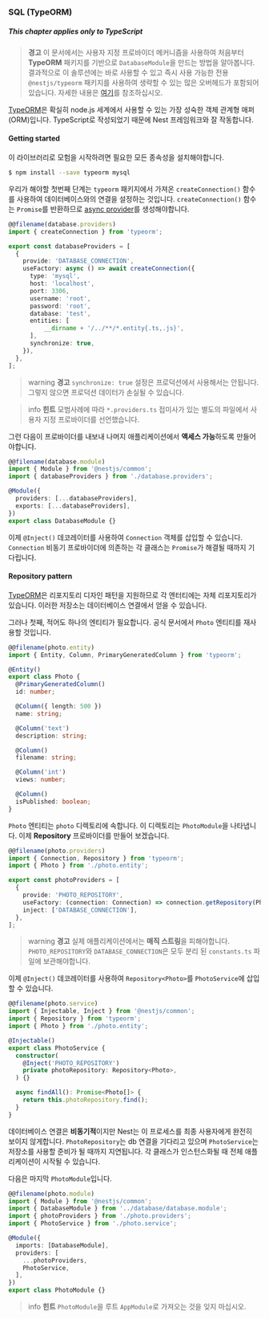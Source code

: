 ### SQL (TypeORM)

##### This chapter applies only to TypeScript

> **경고** 이 문서에서는 사용자 지정 프로바이더 메커니즘을 사용하여 처음부터 **TypeORM** 패키지를 기반으로 `DatabaseModule`을 만드는 방법을 알아봅니다. 결과적으로 이 솔루션에는 바로 사용할 수 있고 즉시 사용 가능한 전용 `@nestjs/typeorm` 패키지를 사용하여 생략할 수 있는 많은 오버헤드가 포함되어 있습니다. 자세한 내용은 [여기](/techniques/sql)를 참조하십시오.

[TypeORM](https://github.com/typeorm/typeorm)은 확실히 node.js 세계에서 사용할 수 있는 가장 성숙한 객체 관계형 매퍼 (ORM)입니다. TypeScript로 작성되었기 때문에 Nest 프레임워크와 잘 작동합니다.

#### Getting started

이 라이브러리로 모험을 시작하려면 필요한 모든 종속성을 설치해야합니다.

```bash
$ npm install --save typeorm mysql
```

우리가 해야할 첫번째 단계는 `typeorm` 패키지에서 가져온 `createConnection()` 함수를 사용하여 데이터베이스와의 연결을 설정하는 것입니다. `createConnection()` 함수는 `Promise`를 반환하므로 [async provider](/fundamentals/async-components)를 생성해야합니다.

```typescript
@@filename(database.providers)
import { createConnection } from 'typeorm';

export const databaseProviders = [
  {
    provide: 'DATABASE_CONNECTION',
    useFactory: async () => await createConnection({
      type: 'mysql',
      host: 'localhost',
      port: 3306,
      username: 'root',
      password: 'root',
      database: 'test',
      entities: [
          __dirname + '/../**/*.entity{.ts,.js}',
      ],
      synchronize: true,
    }),
  },
];
```

> warning **경고** `synchronize: true` 설정은 프로덕션에서 사용해서는 안됩니다. 그렇지 않으면 프로덕션 데이터가 손실될 수 있습니다.

> info **힌트** 모범사례에 따라 `*.providers.ts` 접미사가 있는 별도의 파일에서 사용자 지정 프로바이더를 선언했습니다.

그런 다음이 프로바이더를 내보내 나머지 애플리케이션에서 **액세스 가능**하도록 만들어야합니다.

```typescript
@@filename(database.module)
import { Module } from '@nestjs/common';
import { databaseProviders } from './database.providers';

@Module({
  providers: [...databaseProviders],
  exports: [...databaseProviders],
})
export class DatabaseModule {}
```

이제 `@Inject()` 데코레이터를 사용하여 `Connection` 객체를 삽입할 수 있습니다. `Connection` 비동기 프로바이더에 의존하는 각 클래스는 `Promise`가 해결될 때까지 기다립니다.

#### Repository pattern

[TypeORM](https://github.com/typeorm/typeorm)은 리포지토리 디자인 패턴을 지원하므로 각 엔터티에는 자체 리포지토리가 있습니다. 이러한 저장소는 데이터베이스 연결에서 얻을 수 있습니다.

그러나 첫째, 적어도 하나의 엔티티가 필요합니다. 공식 문서에서 `Photo` 엔티티를 재사용할 것입니다.

```typescript
@@filename(photo.entity)
import { Entity, Column, PrimaryGeneratedColumn } from 'typeorm';

@Entity()
export class Photo {
  @PrimaryGeneratedColumn()
  id: number;

  @Column({ length: 500 })
  name: string;

  @Column('text')
  description: string;

  @Column()
  filename: string;

  @Column('int')
  views: number;

  @Column()
  isPublished: boolean;
}
```

`Photo` 엔티티는 `photo` 디렉토리에 속합니다. 이 디렉토리는 `PhotoModule`을 나타냅니다. 이제 **Repository** 프로바이더를 만들어 보겠습니다.

```typescript
@@filename(photo.providers)
import { Connection, Repository } from 'typeorm';
import { Photo } from './photo.entity';

export const photoProviders = [
  {
    provide: 'PHOTO_REPOSITORY',
    useFactory: (connection: Connection) => connection.getRepository(Photo),
    inject: ['DATABASE_CONNECTION'],
  },
];
```

> warning **경고** 실제 애플리케이션에서는 **매직 스트링**을 피해야합니다. `PHOTO_REPOSITORY`와 `DATABASE_CONNECTION`은 모두 분리 된 `constants.ts` 파일에 보관해야합니다.

이제 `@Inject()` 데코레이터를 사용하여 `Repository<Photo>`를 `PhotoService`에 삽입할 수 있습니다.

```typescript
@@filename(photo.service)
import { Injectable, Inject } from '@nestjs/common';
import { Repository } from 'typeorm';
import { Photo } from './photo.entity';

@Injectable()
export class PhotoService {
  constructor(
    @Inject('PHOTO_REPOSITORY')
    private photoRepository: Repository<Photo>,
  ) {}

  async findAll(): Promise<Photo[]> {
    return this.photoRepository.find();
  }
}
```

데이터베이스 연결은 **비동기적**이지만 Nest는 이 프로세스를 최종 사용자에게 완전히 보이지 않게합니다. `PhotoRepository`는 db 연결을 기다리고 있으며 `PhotoService`는 저장소를 사용할 준비가 될 때까지 지연됩니다. 각 클래스가 인스턴스화될 때 전체 애플리케이션이 시작될 수 있습니다.

다음은 마지막 `PhotoModule`입니다.

```typescript
@@filename(photo.module)
import { Module } from '@nestjs/common';
import { DatabaseModule } from '../database/database.module';
import { photoProviders } from './photo.providers';
import { PhotoService } from './photo.service';

@Module({
  imports: [DatabaseModule],
  providers: [
    ...photoProviders,
    PhotoService,
  ],
})
export class PhotoModule {}
```

> info **힌트** `PhotoModule`을 루트 `AppModule`로 가져오는 것을 잊지 마십시오.
